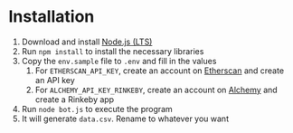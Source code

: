 # Installation

1. Download and install [Node.js (LTS)](https://nodejs.org/en/)
2. Run `npm install` to install the necessary libraries
3. Copy the `env.sample` file to `.env` and fill in the values
   1. For `ETHERSCAN_API_KEY`, create an account on [Etherscan](https://etherscan.io/register) and create an API key
   2. For `ALCHEMY_API_KEY_RINKEBY`, create an account on [Alchemy](https://auth.alchemyapi.io/) and create a Rinkeby app
4. Run `node bot.js` to execute the program
5. It will generate `data.csv`. Rename to whatever you want
